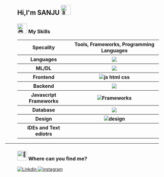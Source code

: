 <dir>
 <h2>Hi,I'm SANJU  <picture>
  <source srcset="https://fonts.gstatic.com/s/e/notoemoji/latest/1fae1/512.webp" type="image/webp">
  <img src="https://fonts.gstatic.com/s/e/notoemoji/latest/1fae1/512.gif" alt="🫡" width="32" height="32">
</picture> </h2> 
</dir>
<dir>
  <h3> <picture>
  <source srcset="https://fonts.gstatic.com/s/e/notoemoji/latest/1f60e/512.webp" type="image/webp">
  <img src="https://fonts.gstatic.com/s/e/notoemoji/latest/1f60e/512.gif" alt="😎" width="32" height="32">
</picture>  My Skills</h3>
  <table>
    <tr>
      <th>Specality</th>
      <th>Tools, Frameworks, Programming Languages</th>
    </tr>
    <tr>
      <th>Languages</th>
      <th> <img src="https://skillicons.dev/icons?i=py"></th>
    </tr>
    <tr>
      <th>ML/DL</th>
      <th> <img src="https://skillicons.dev/icons?i=tensorflow"></th>
    </tr>
    <tr>
    <th>Frontend</th>
    <th>
      <img src="https://skillicons.dev/icons?i=js,html,css" alt="js html css" >
    </th>
 </tr>
    <tr>
      <th>Backend</th>
      <th><img src="https://skillicons.dev/icons?i=nodejs,flask" ></th>
    </tr>
    <tr>
      <th>Javascript Frameworks</th>
      <th>
        <img src="https://skillicons.dev/icons?i=react" alt="Frameworks" >
      </th>
    </tr>
    <tr>
      <th>Database</th>
      <th><img src="https://skillicons.dev/icons?i=mysql,postgres"></th>
    </tr>
    <tr>
      <th>Design</th>
      <th>
      <img src="https://skillicons.dev/icons?i=blender,figma,ps,ai" alt="design" >
      </th>
    </tr>
    <tr>
      <th>IDEs and Text ediotrs</th>
      <th>
        <img src="https://skillicons.dev/icons?i=vim,vscode,pycharm,androidstudio" alt="" >
        <img src="" alt="" >
      </th>
    </tr>
  </table>
</dir>
<hr>
<dir>
<h3><picture>
  <source srcset="https://fonts.gstatic.com/s/e/notoemoji/latest/1f9d0/512.webp" type="image/webp">
  <img src="https://fonts.gstatic.com/s/e/notoemoji/latest/1f9d0/512.gif" alt="🧐" width="32" height="32">
</picture>  Where can you find me?</h3>
<a href="https://www.linkedin.com/in/sanju-saran-k/">
    <img src="https://skillicons.dev/icons?i=linkedin" alt="Linkdin" "> 
</a>
<a href="">
    <img src="https://skillicons.dev/icons?i=instagram" alt="instagram" "> 
</a>
  
</dir>

